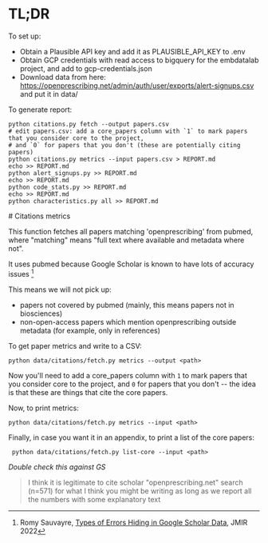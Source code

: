 # TL;DR

To set up:

- Obtain a Plausible API key and add it as PLAUSIBLE_API_KEY to .env
- Obtain GCP credentials with read access to bigquery for the embdatalab project, and add to gcp-credentials.json
- Download data from here: https://openprescribing.net/admin/auth/user/exports/alert-signups.csv and put it in data/

To generate report:

    python citations.py fetch --output papers.csv
    # edit papers.csv: add a core_papers column with `1` to mark papers that you consider core to the project,
    # and `0` for papers that you don't (these are potentially citing papers)
    python citations.py metrics --input papers.csv > REPORT.md
    echo >> REPORT.md
    python alert_signups.py >> REPORT.md
    echo >> REPORT.md
    python code_stats.py >> REPORT.md
    echo >> REPORT.md
    python characteristics.py all >> REPORT.md

# Citations metrics

This function fetches all papers matching 'openprescribing' from pubmed, where "matching" means "full text where available and metadata where not".

It uses pubmed because Google Scholar is known to have lots of accuracy issues [^1]

This means we will not pick up:

- papers not covered by pubmed (mainly, this means papers not in biosciences)
- non-open-access papers which mention openprescribing outside metadata (for example, only in references)

To get paper metrics and write to a CSV:

    python data/citations/fetch.py metrics --output <path>

Now you'll need to add a core_papers column with `1` to mark papers that you consider core to the project, and `0` for papers that you don't -- the idea is that these are things that cite the core papers.

Now, to print metrics:

    python data/citations/fetch.py metrics --input <path>

Finally, in case you want it in an appendix, to print a list of the core papers:

     python data/citations/fetch.py list-core --input <path>

[^1]: Romy Sauvayre, [Types of Errors Hiding in Google Scholar Data](https://www.jmir.org/2022/5/e28354/), JMIR 2022

_Double check this against GS_

> I think it is legitimate to cite scholar "openprescribing.net" search (n=571) for what I think you might be writing as long as we report all the numbers with some explanatory text
